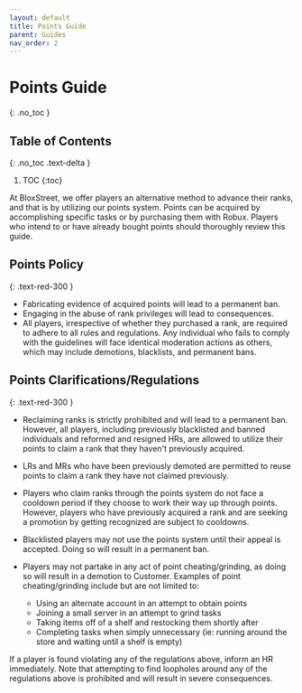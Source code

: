 ```yaml
---
layout: default
title: Points Guide
parent: Guides
nav_order: 2
---
```


# Points Guide
{: .no_toc }

## Table of Contents
{: .no_toc .text-delta }

1. TOC
{:toc}

At BloxStreet, we offer players an alternative method to advance their ranks, and that is by utilizing our points system. Points can be acquired by accomplishing specific tasks or by purchasing them with Robux. Players who intend to or have already bought points should thoroughly review this guide.

## Points Policy
{: .text-red-300 }

* Fabricating evidence of acquired points will lead to a permanent ban.
* Engaging in the abuse of rank privileges will lead to consequences.
* All players, irrespective of whether they purchased a rank, are required to adhere to all rules and regulations. Any individual who fails to comply with the guidelines will face identical moderation actions as others, which may include demotions, blacklists, and permanent bans.

## Points Clarifications/Regulations
{: .text-red-300 }

* Reclaiming ranks is strictly prohibited and will lead to a permanent ban. However, all players, including previously blacklisted and banned individuals and reformed and resigned HRs, are allowed to utilize their points to claim a rank that they haven't previously acquired.
* LRs and MRs who have been previously demoted are permitted to reuse points to claim a rank they have not claimed previously.
* Players who claim ranks through the points system do not face a cooldown period if they choose to work their way up through points. However, players who have previously acquired a rank and are seeking a promotion by getting recognized are subject to cooldowns.
* Blacklisted players may not use the points system until their appeal is accepted. Doing so will result in a permanent ban.
* Players may not partake in any act of point cheating/grinding, as doing so will result in a demotion to Customer. Examples of point cheating/grinding include but are not limited to:

  * Using an alternate account in an attempt to obtain points
  * Joining a small server in an attempt to grind tasks
  * Taking items off of a shelf and restocking them shortly after
  * Completing tasks when simply unnecessary (ie: running around the store and waiting until a shelf is empty)

If a player is found violating any of the regulations above, inform an HR immediately. Note that attempting to find loopholes around any of the regulations above is prohibited and will result in severe consequences.
